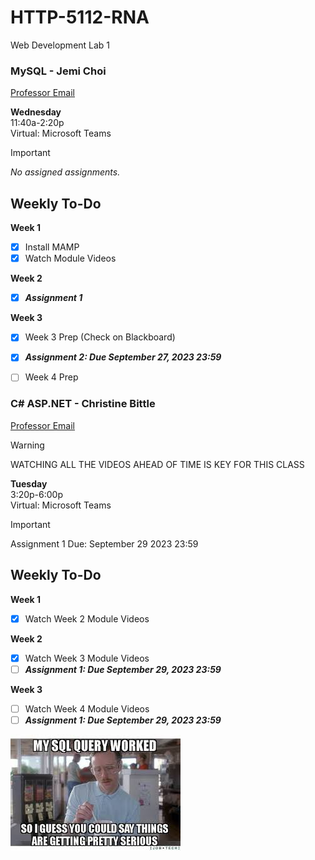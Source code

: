 # HTTP-5112-RNA

Web Development Lab 1

### MySQL - Jemi Choi

[Professor Email](mailto:jemi.choi@humber.ca)

**Wednesday**  
11:40a-2:20p  
Virtual: Microsoft Teams

> [!Important]
> *No assigned assignments.*

## Weekly To-Do

**Week 1**
- [x] Install MAMP
- [x] Watch Module Videos

**Week 2**
- [x] **_Assignment 1_**

**Week 3**
- [x] Week 3 Prep (Check on Blackboard)
- [x] **_Assignment 2: Due September 27, 2023 23:59_**
- [ ] Week 4 Prep


### C# ASP.NET - Christine Bittle

[Professor Email](mailto:christine.bittle@humber.ca)

> [!Warning]
> WATCHING ALL THE VIDEOS AHEAD OF TIME IS KEY FOR THIS CLASS

**Tuesday**  
3:20p-6:00p  
Virtual: Microsoft Teams

> [!Important]
> Assignment 1 Due: September 29 2023 23:59

## Weekly To-Do

**Week 1**
- [x] Watch Week 2 Module Videos

**Week 2**
- [x] Watch Week 3 Module Videos
- [ ] **_Assignment 1: Due September 29, 2023 23:59_**

**Week 3**
- [ ] Watch Week 4 Module Videos
- [ ] **_Assignment 1: Due September 29, 2023 23:59_**

![First Query Success](_readme/serious.jpg)
